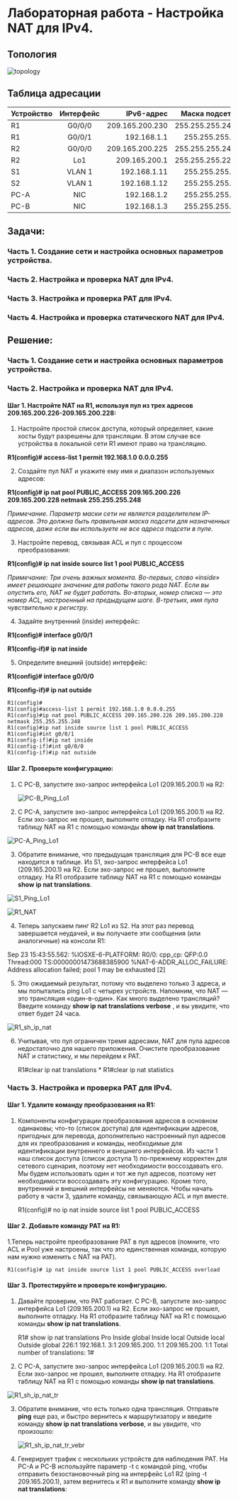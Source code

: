 
# Лабораторная работа - Настройка NAT для IPv4.
## Топология

![topology]()

## Таблица адресации 

| Устройство  | Интерфейс  | IPv6-адрес | Маска подсети |
| :------ |:------------:| --------:| ---------------:|
| R1      | G0/0/0  | 209.165.200.230 | 255.255.255.248 |
| R1      | G0/0/1  | 192.168.1.1     | 255.255.255.0   |
| R2      | G0/0/0  | 209.165.200.225 | 255.255.255.248 |
| R2      | Lo1     | 209.165.200.1   | 255.255.255.224 |
| S1      | VLAN 1  | 192.168.1.11    | 255.255.255.0   |
| S2      | VLAN 1  | 192.168.1.12    | 255.255.255.0   |
| PC-A    | NIC     | 192.168.1.2     | 255.255.255.0   |
| PC-B    | NIC     | 192.168.1.3     | 255.255.255.0   |

## Задачи:

### Часть 1. Создание сети и настройка основных параметров устройства.

### Часть 2. Настройка и проверка NAT для IPv4.

### Часть 3. Настройка и проверка PAT для IPv4.

### Часть 4. Настройка и проверка статического NAT для IPv4.

## Решение:

### Часть 1. Создание сети и настройка основных параметров устройства.

### Часть 2. Настройка и проверка NAT для IPv4.

#### Шаг 1. Настройте NAT на R1, используя пул из трех адресов 209.165.200.226-209.165.200.228: 

1.	Настройте простой список доступа, который определяет, какие хосты будут разрешены для трансляции. В этом случае все устройства в локальной сети R1 имеют право на трансляцию.

**R1(config)# access-list 1 permit 192.168.1.0 0.0.0.255**

2.	Создайте пул NAT и укажите ему имя и диапазон используемых адресов:
   
**R1(config)# ip nat pool PUBLIC_ACCESS 209.165.200.226 209.165.200.228 netmask 255.255.255.248**
 
*Примечание. Параметр маски сети не является разделителем IP-адресов. Это должна быть правильная маска подсети для назначенных адресов, даже если вы используете не все адреса подсети в пуле.*

3.	Настройте перевод, связывая ACL и пул с процессом преобразования:

**R1(config)# ip nat inside source list 1 pool PUBLIC_ACCESS**

*Примечание: Три очень важных момента. Во-первых, слово «inside» имеет решающее значение для работы такого рода NAT. Если вы опустить его, NAT не будет работать. Во-вторых, номер списка — это номер ACL, настроенный на предыдущем шаге. В-третьих, имя пула чувствительно к регистру.*

4.	Задайте внутренний (inside) интерфейс:
 
**R1(config)# interface g0/0/1**

**R1(config-if)# ip nat inside**

5.	Определите внешний (outside) интерфейс:

**R1(config)# interface g0/0/0**

**R1(config-if)# ip nat outside**


    R1(config)#
    R1(config)#access-list 1 permit 192.168.1.0 0.0.0.255
    R1(config)#ip nat pool PUBLIC_ACCESS 209.165.200.226 209.165.200.228 netmask 255.255.255.248
    R1(config)#ip nat inside source list 1 pool PUBLIC_ACCESS
    R1(config)#int g0/0/1
    R1(config-if)#ip nat inside
    R1(config-if)#int g0/0/0
    R1(config-if)#ip nat outside


#### Шаг 2. Проверьте конфигурацию: 

1. С PC-B, запустите эхо-запрос интерфейса Lo1 (209.165.200.1) на R2:

   ![PC-B_Ping_Lo1]()

2.	С PC-A, запустите  эхо-запрос интерфейса Lo1 (209.165.200.1) на R2. Если эхо-запрос не прошел, выполните отладку. На R1 отобразите таблицу NAT на R1 с помощью команды **show ip nat translations**.

   ![PC-A_Ping_Lo1]()

3.	Обратите внимание, что предыдущая трансляция для PC-B все еще находится в таблице. Из S1, эхо-запрос интерфейса Lo1 (209.165.200.1) на R2. Если эхо-запрос не прошел, выполните отладку. На R1 отобразите таблицу NAT на R1 с помощью команды **show ip nat translations**.

   ![S1_Ping_Lo1]()
   
   ![R1_NAT]()

4.	Теперь запускаем пинг R2 Lo1 из S2. На этот раз перевод завершается неудачей, и вы получаете эти сообщения (или аналогичные) на консоли R1:

   Sep 23 15:43:55.562: %IOSXE-6-PLATFORM: R0/0: cpp_cp: QFP:0.0 Thread:000 TS:00000001473688385900 %NAT-6-ADDR_ALLOC_FAILURE: Address allocation failed; pool 1 may be exhausted [2]

5.	Это ожидаемый результат, потому что выделено только 3 адреса, и мы попытались ping Lo1 с четырех устройств. Напомним, что NAT — это трансляция «один-в-один». Как много выделено трансляций? Введите команду **show ip nat translations verbose** , и вы увидите, что ответ будет 24 часа.

   ![R1_sh_ip_nat]()

6.	Учитывая, что пул ограничен тремя адресами, NAT для пула адресов недостаточно для нашего приложения. Очистите преобразование NAT и статистику, и мы перейдем к PAT.

    R1#clear ip nat translations * 
    R1#clear ip nat statistics 

### Часть 3. Настройка и проверка PAT для IPv4.

#### Шаг 1. Удалите команду преобразования на R1:

1. Компоненты конфигурации преобразования адресов в основном одинаковы; что-то (список доступа) для идентификации адресов, пригодных для перевода, дополнительно настроенный пул адресов для их преобразования и команды, необходимые для идентификации внутреннего и внешнего интерфейсов. Из части 1 наш список доступа (список доступа 1) по-прежнему корректен для сетевого сценария, поэтому нет необходимости воссоздавать его. Мы будем использовать один и тот же пул адресов, поэтому нет необходимости воссоздавать эту конфигурацию. Кроме того, внутренний и внешний интерфейсы не меняются. Чтобы начать работу в части 3, удалите команду, связывающую ACL и пул вместе.

    R1(config)# no ip nat inside source list 1 pool PUBLIC_ACCESS 

#### Шаг 2. Добавьте команду PAT на R1:

1.Теперь настройте преобразование PAT в пул адресов (помните, что ACL и Pool уже настроены, так что это единственная команда, которую нам нужно изменить с NAT на PAT).

    R1(config)# ip nat inside source list 1 pool PUBLIC_ACCESS overload 

#### Шаг 3. Протестируйте и проверьте конфигурацию.

1.	Давайте проверим, что PAT работает. С PC-B,  запустите эхо-запрос интерфейса Lo1 (209.165.200.1) на R2. Если эхо-запрос не прошел, выполните отладку. На R1 отобразите таблицу NAT на R1 с помощью команды **show ip nat translations**.

    R1# show ip nat translations
    Pro Inside global Inside local Outside local Outside global
    226:1 192.168.1. 3:1 209.165.200. 1:1 209.165.200. 1:1
    Total number of translations: 1#

2.	С PC-A, запустите эхо-запрос интерфейса Lo1 (209.165.200.1) на R2. Если эхо-запрос не прошел, выполните отладку. На R1 отобразите таблицу NAT на R1 с помощью команды **show ip nat translations**.

   ![R1_sh_ip_nat_tr]()

3. Обратите внимание, что есть только одна трансляция. Отправьте **ping** еще раз, и быстро вернитесь к маршрутизатору и введите команду **show ip nat translations verbose**, и вы увидите, что произошло:

   ![R1_sh_ip_nat_tr_vebr]()

4.	Генерирует трафик с нескольких устройств для наблюдения PAT. На PC-A и PC-B используйте параметр -t с командой ping, чтобы отправить безостановочный ping на интерфейс Lo1 R2 (ping -t 209.165.200.1), затем вернитесь к R1 и выполните команду **show ip nat translations**:










